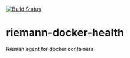 [![Build Status](https://travis-ci.org/dhpts/riemann-docker-health.svg?branch=master)](https://travis-ci.org/dhpts/riemann-docker-health)

# riemann-docker-health

Rieman agent for docker containers
